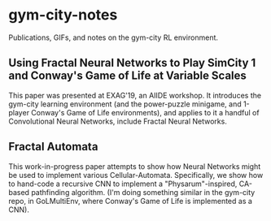 # gym-city-notes
Publications, GIFs, and notes on the gym-city RL environment.

## Using Fractal Neural Networks to Play SimCity 1 and Conway's Game of Life at Variable Scales

This paper was presented at EXAG'19, an AIIDE workshop. It introduces the gym-city learning environment (and the power-puzzle minigame, and 1-player Conway's Game of Life environments), and applies to it a handful of Convolutional Neural Networks, include Fractal Neural Networks. 

## Fractal Automata

This work-in-progress paper attempts to show how Neural Networks might be used to implement various Cellular-Automata. Specifically, we show how to hand-code a recursive CNN to implement a "Physarum"-inspired, CA-based pathfinding algorithm. (I'm doing something similar in the gym-city repo, in GoLMultiEnv, where Conway's Game of Life is implemented as a CNN). 
